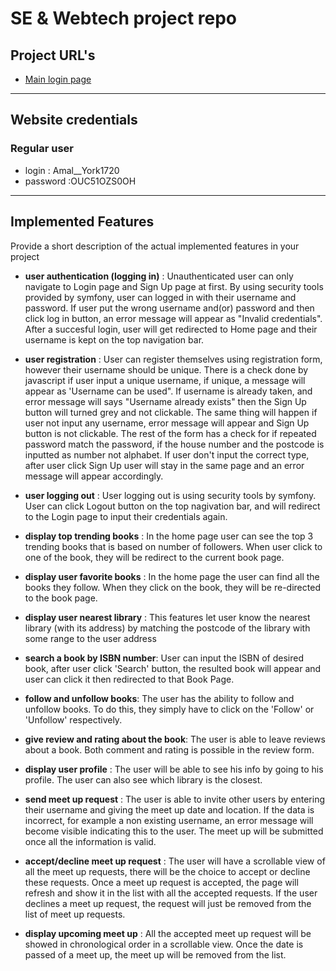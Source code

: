 # SE & Webtech project repo

## Project URL's

* [Main login page](https://a22web13.studev.groept.be/public/)

---

## Website credentials
### Regular user
- login : Amal__York1720
- password :OUC51OZS0OH

---

## Implemented Features
Provide a short description of the actual implemented features in your project

* **user authentication (logging in)** :
Unauthenticated user can only navigate to Login page and Sign Up page at first. By using security tools provided by symfony, user can logged in with their username and password. If user put the wrong username and(or) password and then click log in button, an error message will appear as "Invalid credentials". After a succesful login, user will get redirected to Home page and their username is kept on the top navigation bar.

* **user registration** :
User can register themselves using registration form, however their username should be unique. There is a check done by javascript if user input a unique username, if unique, a message will appear as 'Username can be used". If username is already taken, and error message will says "Username already exists" then the Sign Up button will turned grey and not clickable. The same thing will happen if user not input any username, error message will appear and Sign Up button is not clickable. The rest of the form has a check for if repeated password match the password, if the house number and the postcode is inputted as number not alphabet. If user don't input the correct type, after user click Sign Up user will stay in the same page and an error message will appear accordingly.

* **user logging out** :
User logging out is using security tools by symfony. User can click Logout button on the top nagivation bar, and will redirect to the Login page to input their credentials again.

* **display top trending books** :
In the home page user can see the top 3 trending books that is based on number of followers. When user click to one of the book, they will be redirect to the current book page.

* **display user favorite books** :
In the home page the user can find all the books they follow. When they click on the book, they will be re-directed to the book page.

* **display user nearest library** :
This features let user know the nearest library (with its address) by matching the postcode of the library with some range to the user address

* **search a book by ISBN number**: 
User can input the ISBN of desired book, after user click 'Search' button, the resulted book will appear and user can click it then redirected to that Book Page. 

* **follow and unfollow books**:
The user has the ability to follow and unfollow books. To do this, they simply have to click on the 'Follow' or 'Unfollow' respectively.

* **give review and rating about the book**:
The user is able to leave reviews about a book. Both comment and rating is possible in the review form.

* **display user profile** :
The user will be able to see his info by going to his profile. The user can also see which library is the closest. 

* **send meet up request** :
The user is able to invite other users by entering their username and giving the meet up date and location. If the data is incorrect, for example a non existing username, an error message will become visible indicating this to the user. The meet up will be submitted once all the information is valid. 

* **accept/decline meet up request** :
The user will have a scrollable view of all the meet up requests, there will be the choice to accept or decline these requests. Once a meet up request is accepted, the page will refresh and show it in the list with all the accepted requests. If the user declines a meet up request, the request will just be removed from the list of meet up requests.

* **display upcoming meet up** :
All the accepted meet up request will be showed in chronological order in a scrollable view. Once the date is passed of a meet up, the meet up will be removed from the list.
